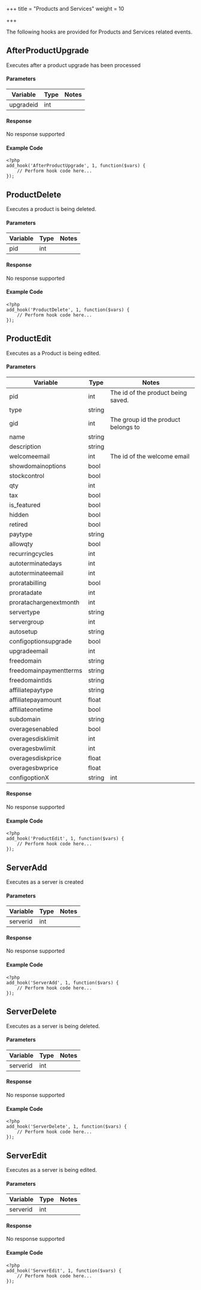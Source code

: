 +++
title = "Products and Services"
weight = 10

+++

The following hooks are provided for Products and Services related events.

## AfterProductUpgrade

Executes after a product upgrade has been processed

#### Parameters

| Variable | Type | Notes |
| -------- | ---- | ----- |
| upgradeid | int |  |

#### Response

No response supported

#### Example Code

```
<?php
add_hook('AfterProductUpgrade', 1, function($vars) {
    // Perform hook code here...
});
```

## ProductDelete

Executes a product is being deleted.

#### Parameters

| Variable | Type | Notes |
| -------- | ---- | ----- |
| pid | int |  |

#### Response

No response supported

#### Example Code

```
<?php
add_hook('ProductDelete', 1, function($vars) {
    // Perform hook code here...
});
```

## ProductEdit

Executes as a Product is being edited.

#### Parameters

| Variable | Type | Notes |
| -------- | ---- | ----- |
| pid | int | The id of the product being saved. |
| type | string |  |
| gid | int | The group id the product belongs to |
| name | string |  |
| description | string |  |
| welcomeemail | int | The id of the welcome email |
| showdomainoptions | bool |  |
| stockcontrol | bool |  |
| qty | int |  |
| tax | bool |  |
| is_featured | bool |  |
| hidden | bool |  |
| retired | bool |  |
| paytype | string |  |
| allowqty | bool |  |
| recurringcycles | int |  |
| autoterminatedays | int |  |
| autoterminateemail | int |  |
| proratabilling | bool |  |
| proratadate | int |  |
| proratachargenextmonth | int |  |
| servertype | string |  |
| servergroup | int |  |
| autosetup | string |  |
| configoptionsupgrade | bool |  |
| upgradeemail | int |  |
| freedomain | string |  |
| freedomainpaymentterms | string |  |
| freedomaintlds | string |  |
| affiliatepaytype | string |  |
| affiliatepayamount | float |  |
| affiliateonetime | bool |  |
| subdomain | string |  |
| overagesenabled | bool |  |
| overagesdisklimit | int |  |
| overagesbwlimit | int |  |
| overagesdiskprice | float |  |
| overagesbwprice | float |  |
| configoptionX | string|int|float|bool|mixed | X is 1 to 24 |

#### Response

No response supported

#### Example Code

```
<?php
add_hook('ProductEdit', 1, function($vars) {
    // Perform hook code here...
});
```

## ServerAdd

Executes as a server is created

#### Parameters

| Variable | Type | Notes |
| -------- | ---- | ----- |
| serverid | int |  |

#### Response

No response supported

#### Example Code

```
<?php
add_hook('ServerAdd', 1, function($vars) {
    // Perform hook code here...
});
```

## ServerDelete

Executes as a server is being deleted.

#### Parameters

| Variable | Type | Notes |
| -------- | ---- | ----- |
| serverid | int |  |

#### Response

No response supported

#### Example Code

```
<?php
add_hook('ServerDelete', 1, function($vars) {
    // Perform hook code here...
});
```

## ServerEdit

Executes as a server is being edited.

#### Parameters

| Variable | Type | Notes |
| -------- | ---- | ----- |
| serverid | int |  |

#### Response

No response supported

#### Example Code

```
<?php
add_hook('ServerEdit', 1, function($vars) {
    // Perform hook code here...
});
```

